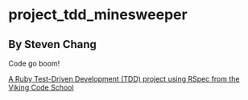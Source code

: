 # project_tdd_minesweeper
By Steven Chang
------------------------
Code go boom!

[A Ruby Test-Driven Development (TDD) project using RSpec from the Viking Code School](http://www.vikingcodeschool.com)
